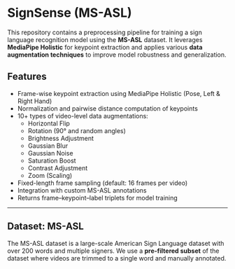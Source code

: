 # SignSense (MS-ASL)

This repository contains a preprocessing pipeline for training a sign language recognition model using the **MS-ASL** dataset. It leverages **MediaPipe Holistic** for keypoint extraction and applies various **data augmentation techniques** to improve model robustness and generalization.

## Features

- Frame-wise keypoint extraction using MediaPipe Holistic (Pose, Left & Right Hand)
- Normalization and pairwise distance computation of keypoints
- 10+ types of video-level data augmentations:
  - Horizontal Flip
  - Rotation (90° and random angles)
  - Brightness Adjustment
  - Gaussian Blur
  - Gaussian Noise
  - Saturation Boost
  - Contrast Adjustment
  - Zoom (Scaling)
- Fixed-length frame sampling (default: 16 frames per video)
- Integration with custom MS-ASL annotations
- Returns frame–keypoint–label triplets for model training

---

## Dataset: MS-ASL

The MS-ASL dataset is a large-scale American Sign Language dataset with over 200 words and multiple signers. We use a **pre-filtered subset** of the dataset where videos are trimmed to a single word and manually annotated.
